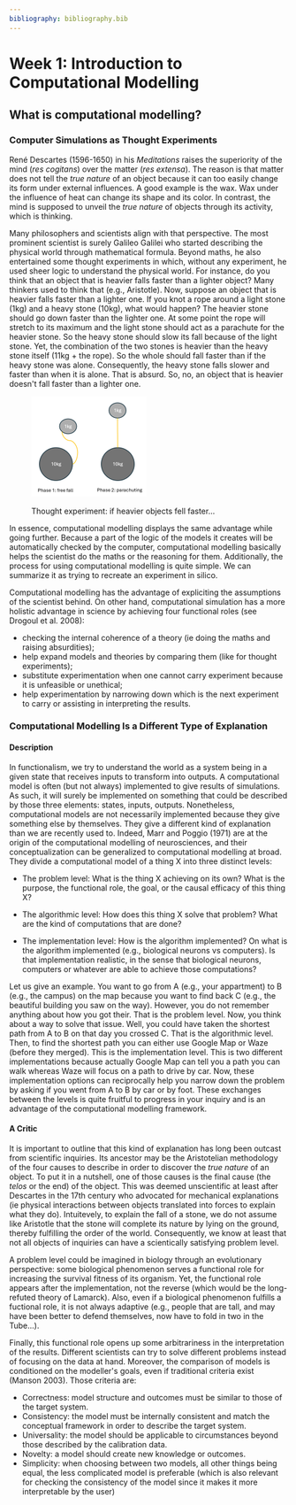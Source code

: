 ```yaml
---
bibliography: bibliography.bib
---
```


# Week 1: Introduction to Computational Modelling

## What is computational modelling?

### Computer Simulations as Thought Experiments

René Descartes (1596-1650) in his _Meditations_ raises the superiority of the mind (_res cogitans_) over the matter (_res extensa_). The reason is that matter does not tell the _true nature_ of an object because it can too easily change its form under external influences. A good example is the wax. Wax under the influence of heat can change its shape and its color. In contrast, the mind is supposed to unveil the _true nature_ of objects through its activity, which is thinking.

Many philosophers and scientists align with that perspective. The most prominent scientist is surely Galileo Galilei who started describing the physical world through mathematical formula. Beyond maths, he also entertained some thought experiments in which, without any experiment, he used sheer logic to understand the physical world. For instance, do you think that an object that is heavier falls faster than a lighter object? Many thinkers used to think that (e.g., Aristotle). Now, suppose an object that is heavier falls faster than a lighter one. If you knot a rope around a light stone (1kg) and a heavy stone (10kg), what would happen? The heavier stone should go down faster than the lighter one. At some point the rope will stretch to its maximum and the light stone should act as a parachute for the heavier stone. So the heavy stone should slow its fall because of the light stone. Yet, the combination of the two stones is heavier than the heavy stone itself (11kg + the rope). So the whole should fall faster than if the heavy stone was alone. Consequently, the heavy stone falls slower and faster than when it is alone. That is absurd. So, no, an object that is heavier doesn't fall faster than a lighter one.

<figure><img src="../.gitbook/assets/thought_exp_fall.png" alt="" width="209"><figcaption><p>Thought experiment: if heavier objects fell faster...</p></figcaption></figure>

In essence, computational modelling displays the same advantage while going further. Because a part of the logic of the models it creates will be automatically checked by the computer, computational modelling basically helps the scientist do the maths or the reasoning for them. Additionally, the process for using computational modelling is quite simple. We can summarize it as trying to recreate an experiment in silico.

Computational modelling has the advantage of expliciting the assumptions of the scientist behind. On other hand, computational simulation has a more holistic advantage in science by achieving four functional roles (see Drogoul et al. 2008):
- checking the internal coherence of a theory (ie doing the maths and raising absurdities);
- help expand models and theories by comparing them (like for thought experiments);
- substitute experimentation when one cannot carry experiment because it is unfeasible or unethical;
- help experimentation by narrowing down which is the next experiment to carry or assisting in interpreting the results.

### Computational Modelling Is a Different Type of Explanation

#### Description

In functionalism, we try to understand the world as a system being in a given state that receives inputs to transform into outputs. A computational model is often (but not always) implemented to give results of simulations. As such, it will surely be implemented on something that could be described by those three elements: states, inputs, outputs. Nonetheless, computational models are not necessarily implemented because they give something else by themselves. They give a different kind of explanation than we are recently used to. Indeed, Marr and Poggio (1971) are at the origin of the computational modelling of neurosciences, and their conceptualization can be generalized to computational modelling at broad. They divide a computational model of a thing X into three distinct levels:

- The problem level: What is the thing X achieving on its own? What is the purpose, the functional role, the goal, or the causal efficacy of this thing X?

- The algorithmic level: How does this thing X solve that problem? What are the kind of computations that are done?

- The implementation level: How is the algorithm implemented? On what is the algorithm implemented (e.g., biological neurons vs computers). Is that implementation realistic, in the sense that biological neurons, computers or whatever are able to achieve those computations? 

Let us give an example. You want to go from A (e.g., your appartment) to B (e.g., the campus) on the map because you want to find back C (e.g., the beautiful building you saw on the way). However, you do not remember anything about how you got their. That is the problem level. Now, you think about a way to solve that issue. Well, you could have taken the shortest path from A to B on that day you crossed C. That is the algorithmic level. Then, to find the shortest path you can either use Google Map or Waze (before they merged). This is the implementation level. This is two different implementations because actually Google Map can tell you a path you can walk whereas Waze will focus on a path to drive by car. Now, these implementation options can reciprocally help you narrow down the problem by asking if you went from A to B by car or by foot. These exchanges between the levels is quite fruitful to progress in your inquiry and is an advantage of the computational modelling framework. 

#### A Critic

It is important to outline that this kind of explanation has long been outcast from scientific inquiries. Its ancestor may be the Aristotelian methodology of the four causes to describe in order to discover the *true nature* of an object. To put it in a nutshell, one of those causes is the final cause (the *telos* or the end) of the object. This was deemed unscientific at least after Descartes in the 17th century who advocated for mechanical explanations (ie physical interactions between objects translated into forces to explain what they do). Intuitevely, to explain the fall of a stone, we do not assume like Aristotle that the stone will complete its nature by lying on the ground, thereby fulfilling the order of the world. Consequently, we know at least that not all objects of inquiries can have a scientically satisfying problem level.

A problem level could be imagined in biology through an evolutionary perspective: some biological phenomenon serves a functional role for increasing the survival fitness of its organism. Yet, the functional role appears after the implementation, not the reverse (which would be the long-refuted theory of Lamarck). Also, even if a biological phenomenon fulfills a fuctional role, it is not always adaptive (e.g., people that are tall, and may have been better to defend themselves, now have to fold in two in the Tube...).

Finally, this functional role opens up some arbitrariness in the interpretation of the results. Different scientists can try to solve different problems instead of focusing on the data at hand. Moreover, the comparison of models is conditioned on the modeller's goals, even if traditional criteria exist (Manson 2003). Those criteria are:
- Correctness: model structure and outcomes must be similar to those of the target system.
- Consistency: the model must be internally consistent and match the conceptual framework in order to describe the target system.
- Universality: the model should be applicable to circumstances beyond those described by the calibration data.
- Novelty: a model should create new knowledge or outcomes.
- Simplicity: when choosing between two models, all other things being equal, the less complicated model is preferable (which is also relevant for checking the consistency of the model since it makes it more interpretable by the user)
